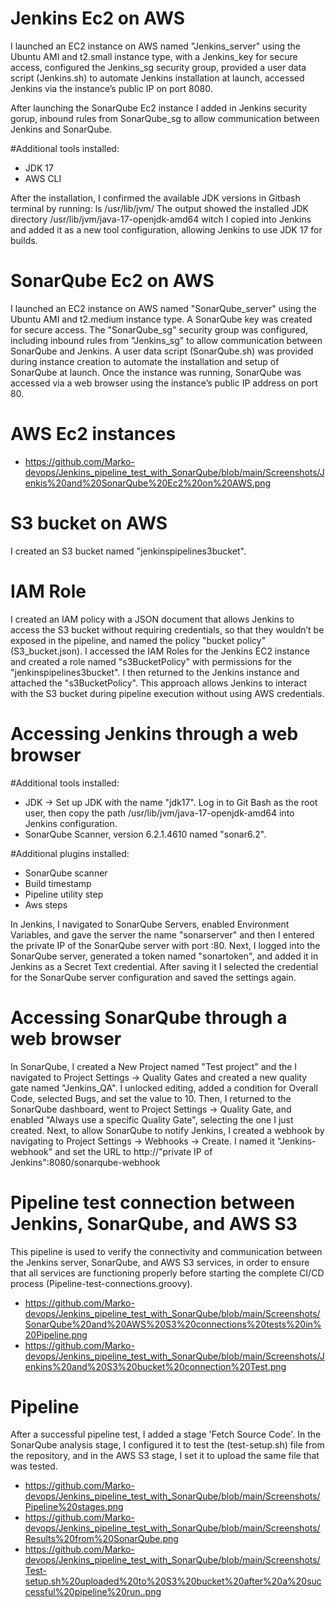 # Jenkins Ec2 on AWS

I launched an EC2 instance on AWS named "Jenkins_server" using the Ubuntu AMI and t2.small instance type, with a Jenkins_key for secure access, configured the Jenkins_sg security group, provided a user data script (Jenkins.sh) to automate Jenkins installation at launch, accessed Jenkins via the instance’s public IP on port 8080. 

After launching the SonarQube Ec2 instance I added in Jenkins security gorup, inbound rules from SonarQube_sg to allow communication between Jenkins and SonarQube. 

#Additional tools installed:
- JDK 17
- AWS CLI

After the installation, I confirmed the available JDK versions in Gitbash terminal by running: ls /usr/lib/jvm/
The output showed the installed JDK directory /usr/lib/jvm/java-17-openjdk-amd64 witch I copied into Jenkins and added it as a new tool configuration, allowing Jenkins to use JDK 17 for builds.

# SonarQube Ec2 on AWS

I launched an EC2 instance on AWS named "SonarQube_server" using the Ubuntu AMI and t2.medium instance type. A SonarQube key was created for secure access. The "SonarQube_sg" security group was configured, including inbound rules from "Jenkins_sg" to allow communication between SonarQube and Jenkins. A user data script (SonarQube.sh) was provided during instance creation to automate the installation and setup of SonarQube at launch.
Once the instance was running, SonarQube was accessed via a web browser using the instance’s public IP address on port 80.

# AWS Ec2 instances

 - https://github.com/Marko-devops/Jenkins_pipeline_test_with_SonarQube/blob/main/Screenshots/Jenkis%20and%20SonarQube%20Ec2%20on%20AWS.png
   
# S3 bucket on AWS

I created an S3 bucket named "jenkinspipelines3bucket".

# IAM Role

I created an IAM policy with a JSON document that allows Jenkins to access the S3 bucket without requiring credentials, so that they wouldn’t be exposed in the pipeline, and named the policy "bucket policy" (S3_bucket.json).
I accessed the IAM Roles for the Jenkins EC2 instance and created a role named "s3BucketPolicy" with permissions for the "jenkinspipelines3bucket".
I then returned to the Jenkins instance and attached the "s3BucketPolicy".
This approach allows Jenkins to interact with the S3 bucket during pipeline execution without using AWS credentials.

# Accessing Jenkins through a web browser

#Additional tools installed:
 - JDK -> Set up JDK with the name "jdk17". Log in to Git Bash as the root user, then copy the path /usr/lib/jvm/java-17-openjdk-amd64 into Jenkins configuration.
 - SonarQube Scanner, version 6.2.1.4610 named "sonar6.2".

#Additional plugins installed:
- SonarQube scanner
- Build timestamp
- Pipeline utility step
- Aws steps

In Jenkins, I navigated to SonarQube Servers, enabled Environment Variables, and gave the server the name "sonarserver" and then I entered the private IP of the SonarQube server with port :80.
Next, I logged into the SonarQube server, generated a token named "sonartoken", and added it in Jenkins as a Secret Text credential. After saving it I selected the credential for the SonarQube server configuration and saved the settings again.

# Accessing SonarQube through a web browser

In SonarQube, I created a New Project named "Test project" and the I navigated to Project Settings → Quality Gates and created a new quality gate named "Jenkins_QA". I unlocked editing, added a condition for Overall Code, selected Bugs, and set the value to 10.
Then, I returned to the SonarQube dashboard, went to Project Settings → Quality Gate, and enabled "Always use a specific Quality Gate", selecting the one I just created. Next, to allow SonarQube to notify Jenkins, I created a webhook by navigating to Project Settings → Webhooks → Create. I named it "Jenkins-webhook" and set the URL to http://"private IP of Jenkins":8080/sonarqube-webhook

# Pipeline test connection between Jenkins, SonarQube, and AWS S3

This pipeline is used to verify the connectivity and communication between the Jenkins server, SonarQube, and AWS S3 services, in order to ensure that all services are functioning properly before starting the complete CI/CD process (Pipeline-test-connections.groovy).

- https://github.com/Marko-devops/Jenkins_pipeline_test_with_SonarQube/blob/main/Screenshots/SonarQube%20and%20AWS%20S3%20connections%20tests%20in%20Pipeline.png
- https://github.com/Marko-devops/Jenkins_pipeline_test_with_SonarQube/blob/main/Screenshots/Jenkins%20and%20S3%20bucket%20connection%20Test.png

# Pipeline

After a successful pipeline test, I added a stage 'Fetch Source Code'.
In the SonarQube analysis stage, I configured it to test the (test-setup.sh) file from the repository, and in the AWS S3 stage, I set it to upload the same file that was tested.

- https://github.com/Marko-devops/Jenkins_pipeline_test_with_SonarQube/blob/main/Screenshots/Pipeline%20stages.png
- https://github.com/Marko-devops/Jenkins_pipeline_test_with_SonarQube/blob/main/Screenshots/Results%20from%20SonarQube.png
- https://github.com/Marko-devops/Jenkins_pipeline_test_with_SonarQube/blob/main/Screenshots/Test-setup.sh%20uploaded%20to%20S3%20bucket%20after%20a%20successful%20pipeline%20run..png

